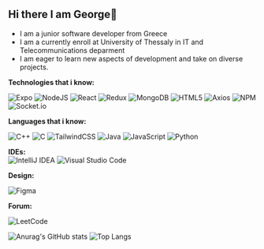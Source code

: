 ## Hi there I am George👋
<ul>
 <li>I am a junior software developer from Greece</li>
 <li>I am a currently enroll at University of Thessaly in IT and Telecommunications deparment</li>
 <li>I am eager to learn new aspects of development and take on diverse projects.</li>
</ul>

**Technologies that i know:**
 
 ![Expo](https://img.shields.io/badge/expo-1C1E24?style=for-the-badge&logo=expo&logoColor=#D04A37 ) ![NodeJS](https://img.shields.io/badge/node.js-6DA55F?style=for-the-badge&logo=node.js&logoColor=white)   ![React](https://img.shields.io/badge/react-%2320232a.svg?style=for-the-badge&logo=react&logoColor=%2361DAFB)     ![Redux](https://img.shields.io/badge/redux-%23593d88.svg?style=for-the-badge&logo=redux&logoColor=white)       ![MongoDB](https://img.shields.io/badge/MongoDB-%234ea94b.svg?style=for-the-badge&logo=mongodb&logoColor=white)  ![HTML5](https://img.shields.io/badge/html5-%23E34F26.svg?style=for-the-badge&logo=html5&logoColor=white)  ![Axios](https://img.shields.io/badge/axios-671ddf?&style=for-the-badge&logo=axios&logoColor=white)   ![NPM](https://img.shields.io/badge/npm-CB3837?style=for-the-badge&logo=npm&logoColor=white ) 	![Socket.io](https://img.shields.io/badge/Socket.io-010101?&style=for-the-badge&logo=Socket.io&logoColor=white)  

 

**Languages that i know:**

![C++](https://img.shields.io/badge/c++-%2300599C.svg?style=for-the-badge&logo=c%2B%2B&logoColor=white)   ![C](https://img.shields.io/badge/c-%2300599C.svg?style=for-the-badge&logo=c&logoColor=white)  ![TailwindCSS](https://img.shields.io/badge/tailwindcss-%2338B2AC.svg?style=for-the-badge&logo=tailwind-css&logoColor=white)   ![Java](https://img.shields.io/badge/java-%23ED8B00.svg?style=for-the-badge&logo=openjdk&logoColor=white) 	![JavaScript](https://img.shields.io/badge/javascript-%23323330.svg?style=for-the-badge&logo=javascript&logoColor=%23F7DF1E)     ![Python](https://img.shields.io/badge/python-3670A0?style=for-the-badge&logo=python&logoColor=ffdd54)

**IDEs:**  
![IntelliJ IDEA](https://img.shields.io/badge/IntelliJIDEA-000000.svg?style=for-the-badge&logo=intellij-idea&logoColor=white) ![Visual Studio Code](https://img.shields.io/badge/Visual%20Studio%20Code-0078d7.svg?style=for-the-badge&logo=visual-studio-code&logoColor=white)


**Design:**  

![Figma](https://img.shields.io/badge/figma-%23F24E1E.svg?style=for-the-badge&logo=figma&logoColor=white)


**Forum:** 

![LeetCode](https://img.shields.io/badge/LeetCode-000000?style=for-the-badge&logo=LeetCode&logoColor=#d16c06)

![Anurag's GitHub stats](https://github-readme-stats.vercel.app/api?username=ZacGeo&theme=swift&show_icons=true)    ![Top Langs](https://github-readme-stats.vercel.app/api/top-langs/?username=anuraghazra&layout=compact)
<!--
**ZacGeo/ZacGeo** is a ✨ _special_ ✨ repository because its `README.md` (this file) appears on your GitHub profile.

Here are some ideas to get you started:

- 🔭 I’m currently working on ...
- 🌱 I’m currently learning ...
- 👯 I’m looking to collaborate on ...
- 🤔 I’m looking for help with ...
- 💬 Ask me about ...
- 📫 How to reach me: ...
- 😄 Pronouns: ...
- ⚡ Fun fact: ...
-->
